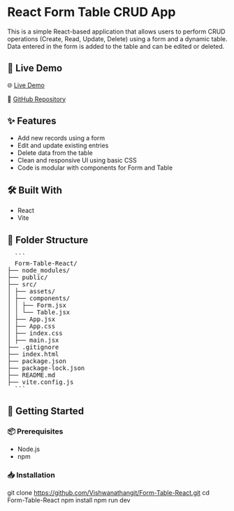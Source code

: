 # React Form Table CRUD App

This is a simple React-based application that allows users to perform CRUD operations (Create, Read, Update, Delete) using a form and a dynamic table. Data entered in the form is added to the table and can be edited or deleted.

## 🔗 Live Demo

🌐 [Live Demo](https://react-image-react.vercel.app/)

📂 [GitHub Repository](https://github.com/Vishwanathangit/Form-Table-React.git)

## ✨ Features

- Add new records using a form
- Edit and update existing entries
- Delete data from the table
- Clean and responsive UI using basic CSS
- Code is modular with components for Form and Table

## 🛠️ Built With

- React
- Vite

## 📁 Folder Structure

<pre>
  ```
  Form-Table-React/
├── node_modules/
├── public/
├── src/
│ ├── assets/
│ ├── components/
│ │ ├── Form.jsx
│ │ └── Table.jsx
│ ├── App.jsx
│ ├── App.css
│ ├── index.css
│ ├── main.jsx
├── .gitignore
├── index.html
├── package.json
├── package-lock.json
├── README.md
├── vite.config.js
  ```
</pre>


## 🚀 Getting Started

### 📦 Prerequisites

- Node.js
- npm

### 📥 Installation

git clone https://github.com/Vishwanathangit/Form-Table-React.git
cd Form-Table-React
npm install
npm run dev
